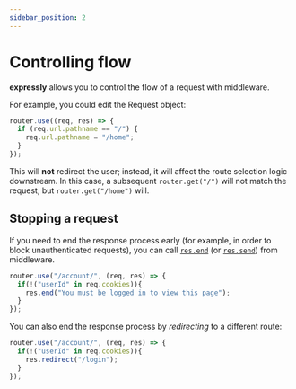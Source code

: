 ```yaml
---
sidebar_position: 2
---
```


# Controlling flow

**expressly** allows you to control the flow of a request with middleware.

For example, you could edit the Request object:

```javascript
router.use((req, res) => {
  if (req.url.pathname == "/") {
    req.url.pathname = "/home";
  }
});
```

This will **not** redirect the user; instead, it will affect the route selection logic downstream. In this case, a subsequent `router.get("/")` will not match the request, but `router.get("/home")` will.

## Stopping a request

If you need to end the response process early (for example, in order to block unauthenticated requests), you can call [`res.end`](../handling-data/response.md#resend) (or [`res.send`](../handling-data/response.md#ressend)) from middleware. 

```javascript
router.use("/account/", (req, res) => {
  if(!("userId" in req.cookies)){
    res.end("You must be logged in to view this page");
  }
});
```

You can also end the response process by _redirecting_ to a different route:

```javascript
router.use("/account/", (req, res) => {
  if(!("userId" in req.cookies)){
    res.redirect("/login");
  }
});
```
